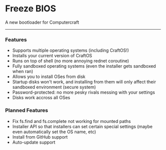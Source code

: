# Freeze BIOS
A new bootloader for Computercraft

---

### Features

 * Supports multiple operating systems (including CraftOS!)
 * Installs your current version of CraftOS
 * Runs on top of shell (no more annoying rednet coroutine)
 * Fully sandboxed operating systems (even the installer gets sandboxed when ran)
 * Allows you to install OSes from disk
 * Startup disks won't work, and installing from them will only affect their sandboxed environment (secure system)
 * Password-protected: no more pesky rivals messing with your settings
 * Disks work accross all OSes

### Planned Features

 * Fix fs.find and fs.complete not working for mounted paths
 * Installer API so that installers can set certain special settings (maybe even automatically set the OS name, etc)
 * Install from GitHub support
 * Auto-update support
